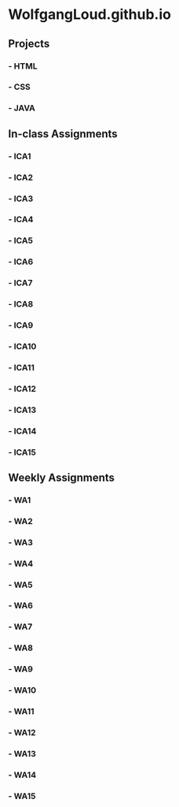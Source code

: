 # WolfgangLoud.github.io

## Projects
### - HTML
### - CSS
### - JAVA

## In-class Assignments
### - ICA1
### - ICA2
### - ICA3
### - ICA4
### - ICA5
### - ICA6
### - ICA7
### - ICA8
### - ICA9
### - ICA10
### - ICA11
### - ICA12
### - ICA13
### - ICA14
### - ICA15

## Weekly Assignments
### - WA1
### - WA2
### - WA3
### - WA4
### - WA5
### - WA6
### - WA7
### - WA8
### - WA9
### - WA10
### - WA11
### - WA12
### - WA13
### - WA14
### - WA15
